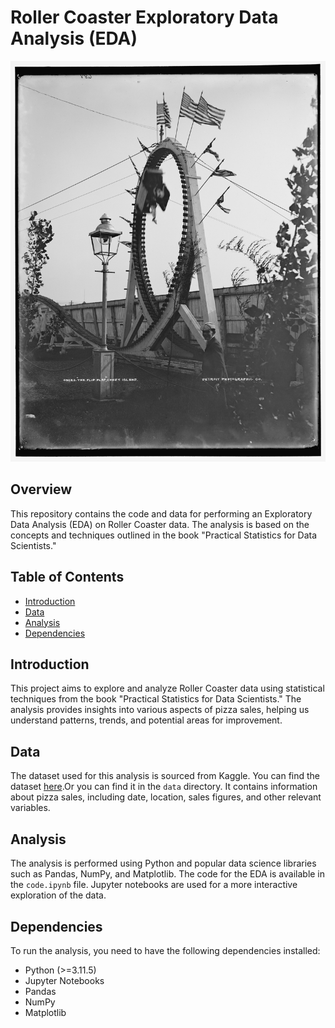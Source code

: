 # Roller Coaster Exploratory Data Analysis (EDA)


![](data/flipflap.jpg)

## Overview

This repository contains the code and data for performing an Exploratory Data Analysis (EDA) on Roller Coaster data. The analysis is based on the concepts and techniques outlined in the book "Practical Statistics for Data Scientists."

## Table of Contents

- [Introduction](#introduction)
- [Data](#data)
- [Analysis](#analysis)
- [Dependencies](#dependencies)

## Introduction

This project aims to explore and analyze Roller Coaster data using statistical techniques from the book "Practical Statistics for Data Scientists." The analysis provides insights into various aspects of pizza sales, helping us understand patterns, trends, and potential areas for improvement.

## Data

The dataset used for this analysis is sourced from Kaggle. You can find the dataset [here](https://www.kaggle.com/datasets/robikscube/rollercoaster-database).Or you can find it in the `data` directory. It contains information about pizza sales, including date, location, sales figures, and other relevant variables.

## Analysis

The analysis is performed using Python and popular data science libraries such as Pandas, NumPy, and Matplotlib. The code for the EDA is available in the `code.ipynb` file. Jupyter notebooks are used for a more interactive exploration of the data.

## Dependencies

To run the analysis, you need to have the following dependencies installed:

- Python (>=3.11.5)
- Jupyter Notebooks
- Pandas
- NumPy
- Matplotlib
